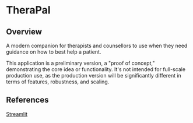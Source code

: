 # TheraPal

## Overview
A modern companion for therapists and counsellors to use when they need guidance on how to best help a patient. 

This application is a preliminary version, a "proof of concept," demonstrating the core idea or functionality. It's not intended for full-scale production use, as the production version will be significantly different in terms of features, robustness, and scaling.

## References
[Streamlit](https://docs.streamlit.io/)
